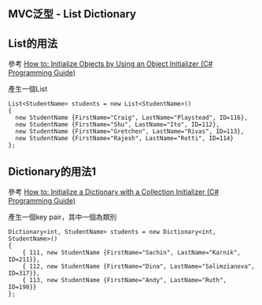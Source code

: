 MVC泛型 - List Dictionary
------


## List的用法
參考 [How to: Initialize Objects by Using an Object Initializer (C# Programming Guide)](http://msdn.microsoft.com/en-us/library/bb397680.aspx)

產生一個List

	List<StudentName> students = new List<StudentName>()
	{
	  new StudentName {FirstName="Craig", LastName="Playstead", ID=116},
	  new StudentName {FirstName="Shu", LastName="Ito", ID=112},
	  new StudentName {FirstName="Gretchen", LastName="Rivas", ID=113},
	  new StudentName {FirstName="Rajesh", LastName="Rotti", ID=114}
	};

## Dictionary的用法1
參考 [How to: Initialize a Dictionary with a Collection Initializer (C# Programming Guide)](http://msdn.microsoft.com/en-us/library/bb531208.aspx)

產生一個key pair，其中一個為類別

	Dictionary<int, StudentName> students = new Dictionary<int, StudentName>()
	{
	    { 111, new StudentName {FirstName="Sachin", LastName="Karnik", ID=211}},
	    { 112, new StudentName {FirstName="Dina", LastName="Salimzianova", ID=317}},
	    { 113, new StudentName {FirstName="Andy", LastName="Ruth", ID=198}}
	};